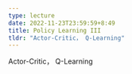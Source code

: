 ```yaml
---
type: lecture
date: 2022-11-23T23:59:59+8:49
title: Policy Learning III
tldr: "Actor-Critic， Q-Learning"
---
```

Actor-Critic， Q-Learning
